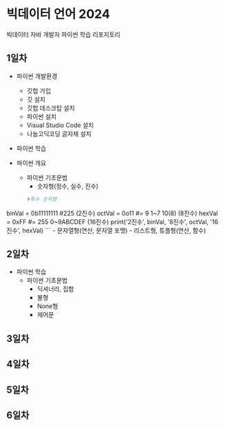 # 빅데이터 언어 2024
빅데이터 자바 개발자 파이썬 학습 리포지토리

## 1일차
- 파이썬 개발환경
  - 깃헙 가입
  - 깃 설치
  - 깃헙 데스크탑 설치
  - 파이썬 설치
  - Visual Studio Code 설치
  - 나눔고딕코딩 글자체 설치

- 파이썬 학습
- 파이썬 개요
  - 파이썬 기초문법
    - 숫자형(정수, 실수, 진수)
    ```python
    #특수 숫자형

binVal = 0b11111111 #225 (2진수)
octVal = 0o11 #= 9 1~7 10(8) (8진수)
hexVal = 0xFF #= 255 0~9ABCDEF (16진수)
print('2진수', binVal, '8진수', octVal, '16진수', hexVal)
    ```
    - 문자열형(연산, 문자열 포맷)
    - 리스트형, 튜플형(연산, 함수)

## 2일차
- 파이썬 학습
  - 파이썬 기초문법
    - 딕셔너리, 집합
    - 불형
    - None형
    - 제어문

## 3일차

## 4일차

## 5일차

## 6일차
